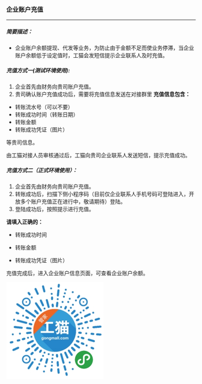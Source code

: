 ### 企业账户充值

---

##### 简要描述：

* 企业账户余额提现、代发等业务，为防止由于金额不足而使业务停滞，当企业账户余额低于设定值时，工猫会发短信提示企业联系人及时充值。

##### 充值方式一(测试环境使用):

1. 企业首先由财务向贵司账户充值。
2. 贵司确认账户充值成功后，需要将充值信息发送在对接群里
**充值信息包含：**

* 转账流水号（可以不要）
* 转账成功时间（转账日期）
* 转账金额
* 转账成功凭证（图片）

等贵司信息。

由工猫对接人员审核通过后，工猫向贵司企业联系人发送短信，提示充值成功。

##### 充值方式二（正式环境使用）：

1. 企业首先由财务向贵司账户充值。
2. 转账成功后，扫描下侧小程序码（目前仅企业联系人手机号码可登陆进入，开放多个账户充值正在进行中，敬请期待）登陆。
3. 登陆成功后，按照提示进行充值。

**请填入正确的：**

* 转账成功时间

* 转账金额

* 转账成功凭证（图片）

充值完成后，进入企业账户信息页面，可查看企业账户余额。

![](/assets/import.png)

